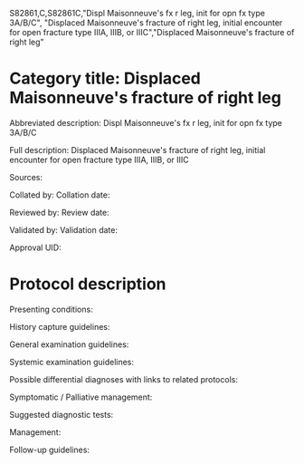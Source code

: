 S82861,C,S82861C,"Displ Maisonneuve's fx r leg, init for opn fx type 3A/B/C", "Displaced Maisonneuve's fracture of right leg, initial encounter for open fracture type IIIA, IIIB, or IIIC","Displaced Maisonneuve's fracture of right leg"
# Category title: Displaced Maisonneuve's fracture of right leg

Abbreviated description: Displ Maisonneuve's fx r leg, init for opn fx type 3A/B/C

Full description: Displaced Maisonneuve's fracture of right leg, initial encounter for open fracture type IIIA, IIIB, or IIIC

Sources:

Collated by:
Collation date:

Reviewed by:
Review date:

Validated by:
Validation date:

Approval UID:

# Protocol description

Presenting conditions:

History capture guidelines:

General examination guidelines:

Systemic examination guidelines:

Possible differential diagnoses with links to related protocols:

Symptomatic / Palliative management:

Suggested diagnostic tests:

Management:

Follow-up guidelines:

